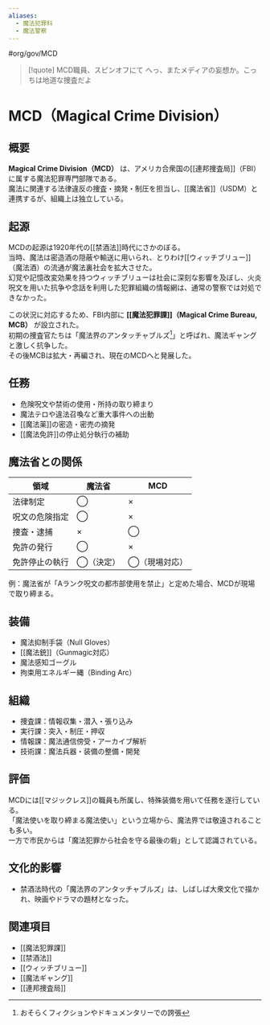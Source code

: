 ```yaml
---
aliases:
  - 魔法犯罪科
  - 魔法警察
---
```

#org/gov/MCD 

>[!quote] MCD職員、スピンオフにて
へっ、またメディアの妄想か。こっちは地道な捜査だよ

# MCD（Magical Crime Division）

## 概要
**Magical Crime Division（MCD）** は、アメリカ合衆国の[[連邦捜査局]]（FBI）に属する魔法犯罪専門部隊である。  
魔法に関連する法律違反の捜査・摘発・制圧を担当し、[[魔法省]]（USDM）と連携するが、組織上は独立している。  

## 起源
MCDの起源は1920年代の[[禁酒法]]時代にさかのぼる。  
当時、魔法は密造酒の隠蔽や輸送に用いられ、とりわけ[[ウィッチブリュー]]（魔法酒）の流通が魔法裏社会を拡大させた。  
幻覚や記憶改変効果を持つウィッチブリューは社会に深刻な影響を及ぼし、火炎呪文を用いた抗争や念話を利用した犯罪組織の情報網は、通常の警察では対処できなかった。  

この状況に対応するため、FBI内部に **[[魔法犯罪課]]（Magical Crime Bureau, MCB）** が設立された。  
初期の捜査官たちは「魔法界のアンタッチャブルズ[^1]」と呼ばれ、魔法ギャングと激しく抗争した。  
その後MCBは拡大・再編され、現在のMCDへと発展した。  

## 任務
- 危険呪文や禁術の使用・所持の取り締まり  
- 魔法テロや違法召喚など重大事件への出動  
- [[魔法薬]]の密造・密売の摘発  
- [[魔法免許]]の停止処分執行の補助  

## 魔法省との関係
| 領域 | 魔法省 | MCD |
|------|--------|-----|
| 法律制定 | ◯ | × |
| 呪文の危険指定 | ◯ | × |
| 捜査・逮捕 | × | ◯ |
| 免許の発行 | ◯ | × |
| 免許停止の執行 | ◯（決定） | ◯（現場対応） |

例：魔法省が「Aランク呪文の都市部使用を禁止」と定めた場合、MCDが現場で取り締まる。  

## 装備
- 魔法抑制手袋（Null Gloves）  
- [[魔法銃]]（Gunmagic対応）  
- 魔法感知ゴーグル  
- 拘束用エネルギー縄（Binding Arc）  

## 組織
- 捜査課：情報収集・潜入・張り込み  
- 実行課：突入・制圧・押収  
- 情報課：魔法通信傍受・アーカイブ解析  
- 技術課：魔法兵器・装備の整備・開発  

## 評価
MCDには[[マジックレス]]の職員も所属し、特殊装備を用いて任務を遂行している。  
「魔法使いを取り締まる魔法使い」という立場から、魔法界では敬遠されることも多い。  
一方で市民からは「魔法犯罪から社会を守る最後の砦」として認識されている。  

## 文化的影響
- 禁酒法時代の「魔法界のアンタッチャブルズ」は、しばしば大衆文化で描かれ、映画やドラマの題材となった。 

## 関連項目
- [[魔法犯罪課]]  
- [[禁酒法]]  
- [[ウィッチブリュー]]  
- [[魔法ギャング]]  
- [[連邦捜査局]]

[^1]: おそらくフィクションやドキュメンタリーでの誇張
